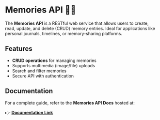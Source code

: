 # Memories API 👨‍💻

The **Memories API** is a RESTful web service that allows users to create, read, update, and delete (CRUD) memory entries. Ideal for applications like personal journals, timelines, or memory-sharing platforms.

## Features
- **CRUD operations** for managing memories
- Supports multimedia (image/file) uploads
- Search and filter memories
- Secure API with authentication

## Documentation
For a complete guide, refer to the **Memories API Docs** hosted at:

👉 [**Documentation Link**](https://documenter.getpostman.com/view/31280033/2sAYHzFhjE)


